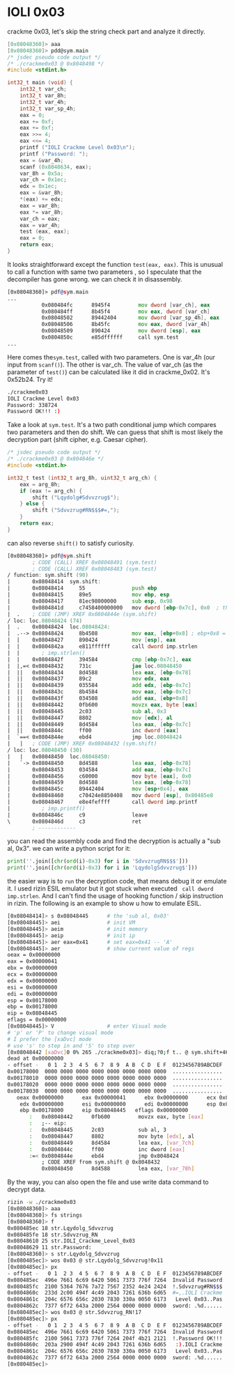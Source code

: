 IOLI 0x03
=========

crackme 0x03, let's skip the string check part and analyze it directly.

```C
[0x08048360]> aaa
[0x08048360]> pdd@sym.main
/* jsdec pseudo code output */
/* ./crackme0x03 @ 0x8048498 */
#include <stdint.h>

int32_t main (void) {
    int32_t var_ch;
    int32_t var_8h;
    int32_t var_4h;
    int32_t var_sp_4h;
    eax = 0;
    eax += 0xf;
    eax += 0xf;
    eax >>= 4;
    eax <<= 4;
    printf ("IOLI Crackme Level 0x03\n");
    printf ("Password: ");
    eax = &var_4h;
    scanf (0x8048634, eax);
    var_8h = 0x5a;
    var_ch = 0x1ec;
    edx = 0x1ec;
    eax = &var_8h;
    *(eax) += edx;
    eax = var_8h;
    eax *= var_8h;
    var_ch = eax;
    eax = var_4h;
    test (eax, eax);
    eax = 0;
    return eax;
}
```

 It looks straightforward except the function `test(eax, eax)`. This is unusual to call a function with same two parameters , so I speculate that the decompiler has gone wrong. we can check it in disassembly.

```asm
[0x08048360]> pdf@sym.main
...
           0x080484fc      8945f4         mov dword [var_ch], eax
           0x080484ff      8b45f4         mov eax, dword [var_ch]
           0x08048502      89442404       mov dword [var_sp_4h], eax   ; uint32_t arg_ch
           0x08048506      8b45fc         mov eax, dword [var_4h]
           0x08048509      890424         mov dword [esp], eax         ; int32_t arg_8h
           0x0804850c      e85dffffff     call sym.test
...
```

Here comes the`sym.test`, called with two parameters. One is var_4h (our input from `scanf()`). The other is var_ch. The value of var_ch (as the parameter of `test()`) can be calculated like it did in crackme_0x02. It's  0x52b24. Try it!

```sh
./crackme0x03
IOLI Crackme Level 0x03
Password: 338724
Password OK!!! :)
```

Take a look at `sym.test`. It's a two path conditional jump which compares two parameters and then do shift. We can guess that shift is most likely the decryption part (shift cipher, e.g. Caesar cipher).

```C
/* jsdec pseudo code output */
/* ./crackme0x03 @ 0x804846e */
#include <stdint.h>

int32_t test (int32_t arg_8h, uint32_t arg_ch) {
    eax = arg_8h;
    if (eax != arg_ch) {
        shift ("Lqydolg#Sdvvzrug$");
    } else {
        shift ("Sdvvzrug#RN$$$#=,");
    }
    return eax;
}
```

can also reverse `shift()` to satisfy curiosity.

```asm
[0x08048360]> pdf@sym.shift
        ; CODE (CALL) XREF 0x08048491 (sym.test)
        ; CODE (CALL) XREF 0x08048483 (sym.test)
/ function: sym.shift (90)
|       0x08048414  sym.shift:
|       0x08048414     55               push ebp
|       0x08048415     89e5             mov ebp, esp
|       0x08048417     81ec98000000     sub esp, 0x98
|       0x0804841d     c7458400000000   mov dword [ebp-0x7c], 0x0  ; this seems to be a counter
|  .    ; CODE (JMP) XREF 0x0804844e (sym.shift)
/ loc: loc.08048424 (74)
|  .    0x08048424  loc.08048424:
|  .--> 0x08048424     8b4508           mov eax, [ebp+0x8] ; ebp+0x8 = strlen(chain)
|  |    0x08048427     890424           mov [esp], eax
|  |    0x0804842a     e811ffffff       call dword imp.strlen
|  |       ; imp.strlen()
|  |    0x0804842f     394584           cmp [ebp-0x7c], eax
|  |,=< 0x08048432     731c             jae loc.08048450
|  ||   0x08048434     8d4588           lea eax, [ebp-0x78]
|  ||   0x08048437     89c2             mov edx, eax
|  ||   0x08048439     035584           add edx, [ebp-0x7c]
|  ||   0x0804843c     8b4584           mov eax, [ebp-0x7c]
|  ||   0x0804843f     034508           add eax, [ebp+0x8]
|  ||   0x08048442     0fb600           movzx eax, byte [eax]
|  ||   0x08048445     2c03             sub al, 0x3
|  ||   0x08048447     8802             mov [edx], al
|  ||   0x08048449     8d4584           lea eax, [ebp-0x7c]
|  ||   0x0804844c     ff00             inc dword [eax]
|  `==< 0x0804844e     ebd4             jmp loc.08048424
|   |   ; CODE (JMP) XREF 0x08048432 (sym.shift)
/ loc: loc.08048450 (30)
|   |   0x08048450  loc.08048450:
|   `-> 0x08048450     8d4588           lea eax, [ebp-0x78]
|       0x08048453     034584           add eax, [ebp-0x7c]
|       0x08048456     c60000           mov byte [eax], 0x0
|       0x08048459     8d4588           lea eax, [ebp-0x78]
|       0x0804845c     89442404         mov [esp+0x4], eax
|       0x08048460     c70424e8850408   mov dword [esp], 0x80485e8
|       0x08048467     e8e4feffff       call dword imp.printf
|          ; imp.printf()
|       0x0804846c     c9               leave
\       0x0804846d     c3               ret
        ; ------------
```

you can read the assembly code and find the decryption is actually a "sub al, 0x3". we can write a python script for it:

```python
print(''.join([chr(ord(i)-0x3) for i in 'SdvvzrugRN$$$']))
print(''.join([chr(ord(i)-0x3) for i in 'LqydolgSdvvzrug$']))
```

the easier way is to `run` the decryption code, that means debug it or emulate it. I used rizin ESIL emulator but it got stuck when executed ` call dword imp.strlen`. And I can't find the usage of hooking function / skip instruction in rizin.  The following is an example to show u how to emulate ESIL.

```sh
[0x08048414]> s 0x08048445		# the 'sub al, 0x03'
[0x08048445]> aei				# init VM
[0x08048445]> aeim				# init memory
[0x08048445]> aeip				# init ip
[0x08048445]> aer eax=0x41		# set eax=0x41 -- 'A'
[0x08048445]> aer				# show current value of regs
oeax = 0x00000000
eax = 0x00000041
ebx = 0x00000000
ecx = 0x00000000
edx = 0x00000000
esi = 0x00000000
edi = 0x00000000
esp = 0x00178000
ebp = 0x00178000
eip = 0x08048445
eflags = 0x00000000
[0x08048445]> V					# enter Visual mode
# 'p' or 'P' to change visual mode
# I prefer the [xaDvc] mode
# use 's' to step in and 'S' to step over
[0x08048442 [xaDvc]0 0% 265 ./crackme0x03]> diq;?0;f t.. @ sym.shift+46 # 0x8048442
dead at 0x00000000
- offset -   0 1  2 3  4 5  6 7  8 9  A B  C D  E F  0123456789ABCDEF
0x00178000  0000 0000 0000 0000 0000 0000 0000 0000  ................
0x00178010  0000 0000 0000 0000 0000 0000 0000 0000  ................
0x00178020  0000 0000 0000 0000 0000 0000 0000 0000  ................
0x00178030  0000 0000 0000 0000 0000 0000 0000 0000  ................
   oeax 0x00000000      eax 0x00000041      ebx 0x00000000      ecx 0x00000000
    edx 0x00000000      esi 0x00000000      edi 0x00000000      esp 0x00178000
    ebp 0x00178000      eip 0x08048445   eflags 0x00000000
       :   0x08048442      0fb600         movzx eax, byte [eax]
       :   ;-- eip:
       :   0x08048445      2c03           sub al, 3
       :   0x08048447      8802           mov byte [edx], al
       :   0x08048449      8d4584         lea eax, [var_7ch]
       :   0x0804844c      ff00           inc dword [eax]
       :=< 0x0804844e      ebd4           jmp 0x8048424
           ; CODE XREF from sym.shift @ 0x8048432
           0x08048450      8d4588         lea eax, [var_78h]
```

By the way, you can also open the file and use write data command to decrypt data.

```sh
rizin -w ./crackme0x03
[0x08048360]> aaa
[0x08048360]> fs strings
[0x08048360]> f
0x080485ec 18 str.Lqydolg_Sdvvzrug
0x080485fe 18 str.Sdvvzrug_RN
0x08048610 25 str.IOLI_Crackme_Level_0x03
0x08048629 11 str.Password:
[0x08048360]> s str.Lqydolg_Sdvvzrug
[0x080485ec]> wos 0x03 @ str.Lqydolg_Sdvvzrug!0x11
[0x080485ec]> px
- offset -   0 1  2 3  4 5  6 7  8 9  A B  C D  E F  0123456789ABCDEF
0x080485ec  496e 7661 6c69 6420 5061 7373 776f 7264  Invalid Password
0x080485fc  2100 5364 7676 7a72 7567 2352 4e24 2424  !.Sdvvzrug#RN$$$
0x0804860c  233d 2c00 494f 4c49 2043 7261 636b 6d65  #=,.IOLI Crackme
0x0804861c  204c 6576 656c 2030 7830 330a 0050 6173   Level 0x03..Pas
0x0804862c  7377 6f72 643a 2000 2564 0000 0000 0000  sword: .%d......
[0x080485ec]> wos 0x03 @ str.Sdvvzrug_RN!17
[0x080485ec]> px
- offset -   0 1  2 3  4 5  6 7  8 9  A B  C D  E F  0123456789ABCDEF
0x080485ec  496e 7661 6c69 6420 5061 7373 776f 7264  Invalid Password
0x080485fc  2100 5061 7373 776f 7264 204f 4b21 2121  !.Password OK!!!
0x0804860c  203a 2900 494f 4c49 2043 7261 636b 6d65   :).IOLI Crackme
0x0804861c  204c 6576 656c 2030 7830 330a 0050 6173   Level 0x03..Pas
0x0804862c  7377 6f72 643a 2000 2564 0000 0000 0000  sword: .%d......
[0x080485ec]>
```
